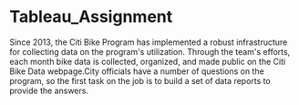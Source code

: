 # Tableau_Assignment
Since 2013, the Citi Bike Program has implemented a robust infrastructure for collecting data on the program's utilization. Through the team's efforts, each month bike data is collected, organized, and made public on the Citi Bike Data webpage.City officials have a number of questions on the program, so the first task on the job is to build a set of data reports to provide the answers.
